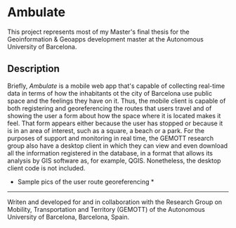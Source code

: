 # Ambulate

This project represents most of my Master's final thesis for the Geoinformation & Geoapps development master at the Autonomous University of Barcelona.

## Description

Briefly, *Ambulate* is a mobile web app that's capable of collecting real-time data in terms of how the inhabitants ot the city of Barcelona use public space and the feelings they have on it. Thus, the mobile client is capable of both registering and georeferencing the routes that users travel and of showing the user a form about how the space where it is located makes it feel. That form appears either because the user has stopped or because it is in an area of interest, such as a square, a beach or a park. For the purposes of support and monitoring in real time, the GEMOTT research group also have a desktop client in which they can view and even download all the information registered in the database, in a format that allows its analysis by GIS software as, for example, QGIS. Nonetheless, the desktop client code is not included.

* Sample pics of the user route georeferencing *

----

Writen and developed for and in collaboration with the Research Group on Mobility, Transportation and Territory (GEMOTT) of the Autonomous University of Barcelona, Barcelona, Spain. 

